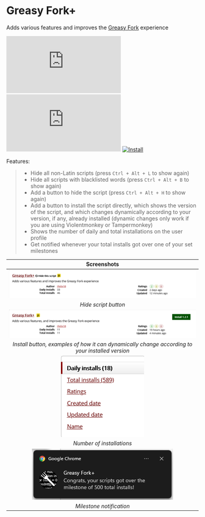 # Greasy Fork+

Adds various features and improves the [Greasy Fork](https://greasyfork.org/) experience

[![Version](https://flat.badgen.net/runkit/iFelix18/version/iFelix18/Userscripts/master/userscripts/meta/greasyfork-plus.meta.js)](#greasy-fork)
[![Size](https://flat.badgen.net/badgesize/normal/iFelix18/Userscripts/master/userscripts/greasyfork-plus.user.js?style=flat-square)](#greasy-fork)
[![Install](https://flat.badgen.net/badge/install%20directly%20from/GitHub/blue "Click here!")](https://raw.githubusercontent.com/iFelix18/Userscripts/master/userscripts/greasyfork-plus.user.js)

Features:
>
>* Hide all non-Latin scripts (press `Ctrl + Alt + L` to show again)
>* Hide all scripts with blacklisted words (press `Ctrl + Alt + B` to show again)
>* Add a button to hide the script (press `Ctrl + Alt + H` to show again)
>* Add a button to install the script directly, which shows the version of the script, and which changes dynamically according to your version, if any, already installed (dynamic changes only work if you are using Violentmonkey or Tampermonkey)
>* Shows the number of daily and total installations on the user profile
>* Get notified whenever your total installs got over one of your set milestones

|                                                                 Screenshots                                                                  |
| :------------------------------------------------------------------------------------------------------------------------------------------: |
|        [![Hide script button](/docs/screenshots/greasyfork-plus_hide-script-button.png?raw=true "Hide script button")](#greasy-fork)         |
|                                                             _Hide script button_                                                             |
|              [![Install button](/docs/screenshots/greasyfork-plus_install-button.gif?raw=true "Install button")](#greasy-fork)               |
|                       _Install button, examples of how it can dynamically change according to your installed version_                        |
| [![Number of installations](/docs/screenshots/greasyfork-plus_number-of-installations.png?raw=true "Number of installations")](#greasy-fork) |
|                                                          _Number of installations_                                                           |
|  [![Milestone notification](/docs/screenshots/greasyfork-plus_milestone-notification.png?raw=true "Milestone notification")](#greasy-fork)   |
|                                                           _Milestone notification_                                                           |
